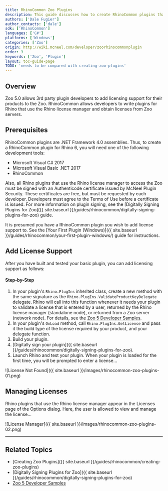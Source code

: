 ```yaml
---
title: RhinoCommon Zoo Plugins
description: This guide discusses how to create RhinoCommon plugins that can obtain licenses the Zoo.
authors: ['Dale Fugier']
author_contacts: ['dale']
sdk: ['RhinoCommon']
languages: ['C#']
platforms: ['Windows']
categories: ['Zoo']
origin: http://wiki.mcneel.com/developer/zoorhinocommonplugin
order: 3
keywords: ['Zoo', 'Plugin']
layout: toc-guide-page
TODO: 'needs to be compared with creating-zoo-plugins'
---
```



## Overview

Zoo 5.0 allows 3rd party plugin developers to add licensing support for their products to the Zoo.  RhinoCommon allows developers to write plugins for Rhino that use the Rhino license manager and obtain licenses from Zoo servers.

## Prerequisites

RhinoCommon plugins are .NET Framework 4.0 assemblies. Thus, to create a RhinoCommon plugin for Rhino 6, you will need one of the following development tools:

- Microsoft Visual C# 2017
- Microsoft Visual Basic .NET 2017
- RhinoCommon

Also, all Rhino plugins that use the Rhino license manager to access the Zoo must be signed with an Authenticode certificate issued by McNeel Plugin Security.  These certificates are free, but must be requested by each developer.  Developers must agree to the Terms of Use before a certificate is issued. For more information on plugin signing, see the [Digitally Signing Plugins for Zoo]({{ site.baseurl }}/guides/rhinocommon/digitally-signing-plugins-for-zoo) guide.

It is presumed you have a RhinoCommon plugin you wish to add license support to.  See the [Your First Plugin (Windows)]({{ site.baseurl }}/guides/rhinocommon/your-first-plugin-windows/) guide for instructions.

## Add License Support

After you have built and tested your basic plugin, you can add licensing support as follows:

#### Step-by-Step
1. In your plugin's `Rhino.PlugIns` inherited class, create a new method with the same signature as the `Rhino.PlugIns.ValidateProductKeyDelegate` delegate.  Rhino will call into this function whenever it needs your plugin to validate a license that is entered by a user, returned by the Rhino license manager (standalone node), or returned from a Zoo server (network node).  For details, see the [Zoo 5 Developer Samples](https://github.com/mcneel/Zoo5).
1. In your plugin's `OnLoad` method, call `Rhino.PlugIns.GetLicense` and pass it the build type of the license required by your product, and your delegate function.
1. Build your plugin.
1. [Digitally sign your plugin]({{ site.baseurl }}/guides/rhinocommon/digitally-signing-plugins-for-zoo).
1. Launch Rhino and test your plugin.  When your plugin is loaded for the first time, you will be prompted to enter a license...

![License Not Found]({{ site.baseurl }}/images/rhinocommon-zoo-plugins-01.png)

## Managing Licenses

Rhino plugins that use the Rhino license manager appear in the Licenses page of the Options dialog.  Here, the user is allowed to view and manage the license...

![License Manager]({{ site.baseurl }}/images/rhinocommon-zoo-plugins-02.png)

---

## Related Topics

- [Creating Zoo Plugins]({{ site.baseurl }}/guides/rhinocommon/creating-zoo-plugins)
- [Digitally Signing Plugins for Zoo]({{ site.baseurl }}/guides/rhinocommon/digitally-signing-plugins-for-zoo)
- [Zoo 5 Developer Samples](https://github.com/mcneel/Zoo5)
